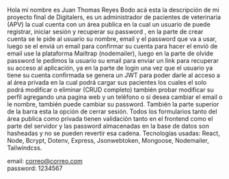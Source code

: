 Hola mi nombre es Juan Thomas Reyes Bodo acá esta la descripción de mi proyecto final de Digitalers, es un administrador de pacientes de veterinaria (APV)  la cual cuenta con un área publica en la cual un usuario de puede registrar, iniciar sesión y recuperar su password , en la parte de crear cuenta se le pide al usuario su nombre, email y el password que va a usar, luego se el enviá un email para confirmar su cuenta para hacer el envió de email use la  plataforma Mailtrap (nodemailer), luego en la parte de olvide password le pedimos la usuario su email para enviar un link para recuperar su acceso al aplicación, ya en la parte de login una vez que el usuario ya tiene su cuenta confirmada se genera un JWT para poder darle al acceso a al área privada en la cual podrá  cargar sus pacientes los cuales el solo podrá modificar o eliminar (CRUD completo) también probar modificar su perfil agregando una pagina web y un teléfono o si desea cambiar el email o le nombre, también puede cambiar su password. También la parte superior de la barra esta la opción de cerrar sesión.
Todos los formularios tanto del área publica como privada tienen validación tanto en el frontend como el parte del servidor y las password almacenadas en la base de datos son hasheadas y no se pueden revertir esa cadena.
Tecnologías usadas: React, Node, Bcrypt, Dotenv, Express, Jsonwebtoken, Mongoose, Nodemailer, Tailwindcss.


email: correo@correo.com	
password: 1234567
